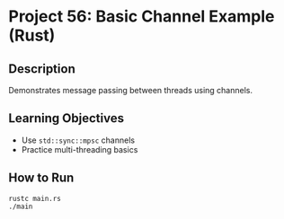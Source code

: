 # Project 56: Basic Channel Example (Rust)

## Description
Demonstrates message passing between threads using channels.

## Learning Objectives
- Use `std::sync::mpsc` channels
- Practice multi-threading basics

## How to Run
```
rustc main.rs
./main
```
